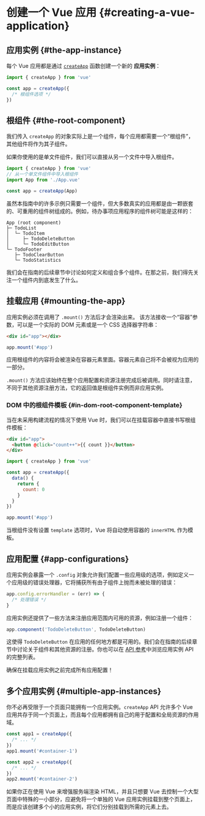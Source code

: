 # 创建一个 Vue 应用 {#creating-a-vue-application}

## 应用实例 {#the-app-instance}

每个 Vue 应用都是通过 [`createApp`](/api/application#createapp) 函数创建一个新的 **应用实例**：

```js
import { createApp } from 'vue'

const app = createApp({
  /* 根组件选项 */
})
```

## 根组件 {#the-root-component}

我们传入 `createApp` 的对象实际上是一个组件，每个应用都需要一个“根组件”，其他组件将作为其子组件。

如果你使用的是单文件组件，我们可以直接从另一个文件中导入根组件。

```js
import { createApp } from 'vue'
// 从一个单文件组件中导入根组件
import App from './App.vue'

const app = createApp(App)
```

虽然本指南中的许多示例只需要一个组件，但大多数真实的应用都是由一颗嵌套的、可重用的组件树组成的。例如，待办事项应用程序的组件树可能是这样的：

```
App (root component)
├─ TodoList
│  └─ TodoItem
│     ├─ TodoDeleteButton
│     └─ TodoEditButton
└─ TodoFooter
   ├─ TodoClearButton
   └─ TodoStatistics
```

我们会在指南的后续章节中讨论如何定义和组合多个组件。在那之前，我们得先关注一个组件内到底发生了什么。

## 挂载应用 {#mounting-the-app}

应用实例必须在调用了 `.mount()` 方法后才会渲染出来。
该方法接收一个“容器”参数，可以是一个实际的 DOM 元素或是一个 CSS 选择器字符串：

```html
<div id="app"></div>
```

```js
app.mount('#app')
```

应用根组件的内容将会被渲染在容器元素里面。容器元素自己将不会被视为应用的一部分。

`.mount()` 方法应该始终在整个应用配置和资源注册完成后被调用。同时请注意，不同于其他资源注册方法，它的返回值是根组件实例而非应用实例。

### DOM 中的根组件模板 {#in-dom-root-component-template}

当在未采用构建流程的情况下使用 Vue 时，我们可以在挂载容器中直接书写根组件模板：

```html
<div id="app">
  <button @click="count++">{{ count }}</button>
</div>
```

```js
import { createApp } from 'vue'

const app = createApp({
  data() {
    return {
      count: 0
    }
  }
})

app.mount('#app')
```

当根组件没有设置 `template` 选项时，Vue 将自动使用容器的 `innerHTML` 作为模板。

## 应用配置 {#app-configurations}

应用实例会暴露一个 `.config` 对象允许我们配置一些应用级的选项，例如定义一个应用级的错误处理器，它将捕获所有由子组件上抛而未被处理的错误：

```js
app.config.errorHandler = (err) => {
  /* 处理错误 */
}
```

应用实例还提供了一些方法来注册应用范围内可用的资源，例如注册一个组件：

```js
app.component('TodoDeleteButton', TodoDeleteButton)
```

这使得 `TodoDeleteButton` 在应用的任何地方都是可用的。我们会在指南的后续章节中讨论关于组件和其他资源的注册。你也可以在 [API 参考](/api/application)中浏览应用实例 API 的完整列表。

确保在挂载应用实例之前完成所有应用配置！

## 多个应用实例 {#multiple-app-instances}

你不必再受限于一个页面只能拥有一个应用实例。`createApp` API 允许多个 Vue 应用共存于同一个页面上，而且每个应用都拥有自己的用于配置和全局资源的作用域。

```js
const app1 = createApp({
  /* ... */
})
app1.mount('#container-1')

const app2 = createApp({
  /* ... */
})
app2.mount('#container-2')
```

如果你正在使用 Vue 来增强服务端渲染 HTML，并且只想要 Vue 去控制一个大型页面中特殊的一小部分，应避免将一个单独的 Vue 应用实例挂载到整个页面上，而是应该创建多个小的应用实例，将它们分别挂载到所需的元素上去。

<!-- zhlint disabled -->